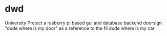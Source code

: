# dwd
University Project 
a rasberry pi based gui and database backend doorsign
"dude where is my door" as a reference to the fil dude where is my car
